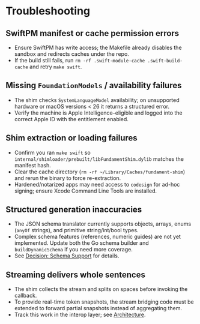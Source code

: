 # Troubleshooting

## SwiftPM manifest or cache permission errors

- Ensure SwiftPM has write access; the Makefile already disables the sandbox and redirects caches under the repo.  
- If the build still fails, run `rm -rf .swift-module-cache .swift-build-cache` and retry `make swift`.

## Missing `FoundationModels` / availability failures

- The shim checks `SystemLanguageModel` availability; on unsupported hardware or macOS versions < 26 it returns a structured error.  
- Verify the machine is Apple Intelligence–eligible and logged into the correct Apple ID with the entitlement enabled.

## Shim extraction or loading failures

- Confirm you ran `make swift` so `internal/shimloader/prebuilt/libFundamentShim.dylib` matches the manifest hash.  
- Clear the cache directory (`rm -rf ~/Library/Caches/fundament-shim`) and rerun the binary to force re-extraction.  
- Hardened/notarized apps may need access to `codesign` for ad-hoc signing; ensure Xcode Command Line Tools are installed.

## Structured generation inaccuracies

- The JSON schema translator currently supports objects, arrays, enums (`anyOf` strings), and primitive string/int/bool types.  
- Complex schema features (references, numeric guides) are not yet implemented. Update both the Go schema builder and `buildDynamicSchema` if you need more coverage.  
- See [Decision: Schema Support](../../decisions/notes/schema_support.md) for details.

## Streaming delivers whole sentences

- The shim collects the stream and splits on spaces before invoking the callback.  
- To provide real-time token snapshots, the stream bridging code must be extended to forward partial snapshots instead of aggregating them.  
- Track this work in the interop layer; see [Architecture](../../product/design/architecture.md).
